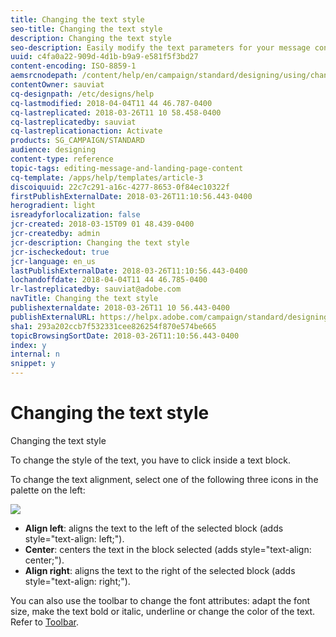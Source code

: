 ```yaml
---
title: Changing the text style
seo-title: Changing the text style
description: Changing the text style
seo-description: Easily modify the text parameters for your message content.
uuid: c4fa0a22-909d-4d1b-b9a9-e581f5f3bd27
content-encoding: ISO-8859-1
aemsrcnodepath: /content/help/en/campaign/standard/designing/using/changing-the-text-style
contentOwner: sauviat
cq-designpath: /etc/designs/help
cq-lastmodified: 2018-04-04T11 44 46.787-0400
cq-lastreplicated: 2018-03-26T11 10 58.458-0400
cq-lastreplicatedby: sauviat
cq-lastreplicationaction: Activate
products: SG_CAMPAIGN/STANDARD
audience: designing
content-type: reference
topic-tags: editing-message-and-landing-page-content
cq-template: /apps/help/templates/article-3
discoiquuid: 22c7c291-a16c-4277-8653-0f84ec10322f
firstPublishExternalDate: 2018-03-26T11:10:56.443-0400
herogradient: light
isreadyforlocalization: false
jcr-created: 2018-03-15T09 01 48.439-0400
jcr-createdby: admin
jcr-description: Changing the text style
jcr-ischeckedout: true
jcr-language: en_us
lastPublishExternalDate: 2018-03-26T11:10:56.443-0400
lochandoffdate: 2018-04-04T11 44 46.785-0400
lr-lastreplicatedby: sauviat@adobe.com
navTitle: Changing the text style
publishexternaldate: 2018-03-26T11 10 56.443-0400
publishExternalURL: https://helpx.adobe.com/campaign/standard/designing/using/changing-the-text-style.html
sha1: 293a202ccb7f532331cee826254f870e574be665
topicBrowsingSortDate: 2018-03-26T11:10:56.443-0400
index: y
internal: n
snippet: y
---
```


# Changing the text style

Changing the text style

To change the style of the text, you have to click inside a text block.

To change the text alignment, select one of the following three icons in the palette on the left:

![](assets/delivery_content_12.png)

* **Align left**: aligns the text to the left of the selected block (adds style="text-align: left;"). 
* **Center**: centers the text in the block selected (adds style="text-align: center;"). 
* **Align right**: aligns the text to the right of the selected block (adds style="text-align: right;").

You can also use the toolbar to change the font attributes: adapt the font size, make the text bold or italic, underline or change the color of the text. Refer to [Toolbar](../../designing/using/content-editor-interface.md#toolbar).
